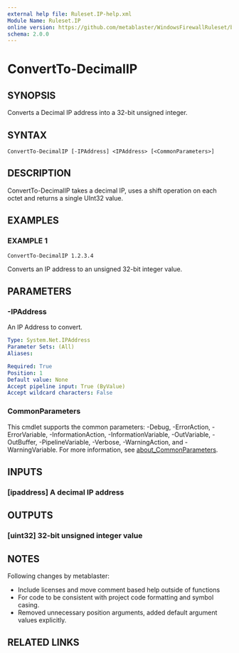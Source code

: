 ```yaml
---
external help file: Ruleset.IP-help.xml
Module Name: Ruleset.IP
online version: https://github.com/metablaster/WindowsFirewallRuleset/blob/master/Modules/Ruleset.IP/Help/en-US/ConvertTo-DecimalIP.md
schema: 2.0.0
---
```


# ConvertTo-DecimalIP

## SYNOPSIS

Converts a Decimal IP address into a 32-bit unsigned integer.

## SYNTAX

```none
ConvertTo-DecimalIP [-IPAddress] <IPAddress> [<CommonParameters>]
```

## DESCRIPTION

ConvertTo-DecimalIP takes a decimal IP,
uses a shift operation on each octet and returns a single UInt32 value.

## EXAMPLES

### EXAMPLE 1

```none
ConvertTo-DecimalIP 1.2.3.4
```

Converts an IP address to an unsigned 32-bit integer value.

## PARAMETERS

### -IPAddress

An IP Address to convert.

```yaml
Type: System.Net.IPAddress
Parameter Sets: (All)
Aliases:

Required: True
Position: 1
Default value: None
Accept pipeline input: True (ByValue)
Accept wildcard characters: False
```

### CommonParameters

This cmdlet supports the common parameters: -Debug, -ErrorAction, -ErrorVariable, -InformationAction, -InformationVariable, -OutVariable, -OutBuffer, -PipelineVariable, -Verbose, -WarningAction, and -WarningVariable. For more information, see [about_CommonParameters](http://go.microsoft.com/fwlink/?LinkID=113216).

## INPUTS

### [ipaddress] A decimal IP address

## OUTPUTS

### [uint32] 32-bit unsigned integer value

## NOTES

Following changes by metablaster:
- Include licenses and move comment based help outside of functions
- For code to be consistent with project code formatting and symbol casing.
- Removed unnecessary position arguments, added default argument values explicitly.

## RELATED LINKS
